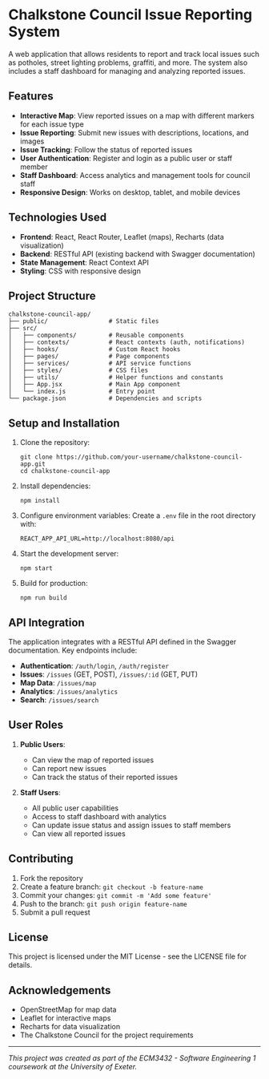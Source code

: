 # Chalkstone Council Issue Reporting System

A web application that allows residents to report and track local issues such as potholes, street lighting problems, graffiti, and more. The system also includes a staff dashboard for managing and analyzing reported issues.

## Features

- **Interactive Map**: View reported issues on a map with different markers for each issue type
- **Issue Reporting**: Submit new issues with descriptions, locations, and images
- **Issue Tracking**: Follow the status of reported issues
- **User Authentication**: Register and login as a public user or staff member
- **Staff Dashboard**: Access analytics and management tools for council staff
- **Responsive Design**: Works on desktop, tablet, and mobile devices

## Technologies Used

- **Frontend**: React, React Router, Leaflet (maps), Recharts (data visualization)
- **Backend**: RESTful API (existing backend with Swagger documentation)
- **State Management**: React Context API
- **Styling**: CSS with responsive design

## Project Structure

```
chalkstone-council-app/
├── public/                 # Static files
├── src/
│   ├── components/         # Reusable components
│   ├── contexts/           # React contexts (auth, notifications)
│   ├── hooks/              # Custom React hooks
│   ├── pages/              # Page components
│   ├── services/           # API service functions
│   ├── styles/             # CSS files
│   ├── utils/              # Helper functions and constants
│   ├── App.jsx             # Main App component
│   └── index.js            # Entry point
└── package.json            # Dependencies and scripts
```

## Setup and Installation

1. Clone the repository:
   ```
   git clone https://github.com/your-username/chalkstone-council-app.git
   cd chalkstone-council-app
   ```

2. Install dependencies:
   ```
   npm install
   ```

3. Configure environment variables:
   Create a `.env` file in the root directory with:
   ```
   REACT_APP_API_URL=http://localhost:8080/api
   ```

4. Start the development server:
   ```
   npm start
   ```

5. Build for production:
   ```
   npm run build
   ```

## API Integration

The application integrates with a RESTful API defined in the Swagger documentation. Key endpoints include:

- **Authentication**: `/auth/login`, `/auth/register`
- **Issues**: `/issues` (GET, POST), `/issues/:id` (GET, PUT)
- **Map Data**: `/issues/map`
- **Analytics**: `/issues/analytics`
- **Search**: `/issues/search`

## User Roles

1. **Public Users**:
    - Can view the map of reported issues
    - Can report new issues
    - Can track the status of their reported issues

2. **Staff Users**:
    - All public user capabilities
    - Access to staff dashboard with analytics
    - Can update issue status and assign issues to staff members
    - Can view all reported issues

## Contributing

1. Fork the repository
2. Create a feature branch: `git checkout -b feature-name`
3. Commit your changes: `git commit -m 'Add some feature'`
4. Push to the branch: `git push origin feature-name`
5. Submit a pull request

## License

This project is licensed under the MIT License - see the LICENSE file for details.

## Acknowledgements

- OpenStreetMap for map data
- Leaflet for interactive maps
- Recharts for data visualization
- The Chalkstone Council for the project requirements

---

*This project was created as part of the ECM3432 - Software Engineering 1 coursework at the University of Exeter.*
